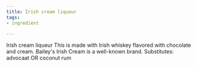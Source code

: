 ```yaml
---
title: Irish cream liqueur
tags:
- ingredient

---
```

Irish cream liqueur This is made with Irish whiskey flavored with chocolate and cream. Bailey's Irish Cream is a well-known brand. Substitutes: advocaat OR coconut rum

